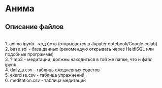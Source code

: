 <h1>Анима</h1>
<h2>Описание файлов</h2>
<br>1. anima.ipynb - код бота (открывается в Jupyter notebook/Google colab)
<br>2. base.sql - база данных (рекомендую открывать через HeidiSQL или подобные программы)
<br>3. ?.mp3 - медитации, должны находиться в той же папке, что и файл ipynb
<br>4. daily_a.csv - таблица ежедневных советов
<br>5. exercise.csv - таблица упражнений
<br>6. meditation.csv - таблица медитаций
